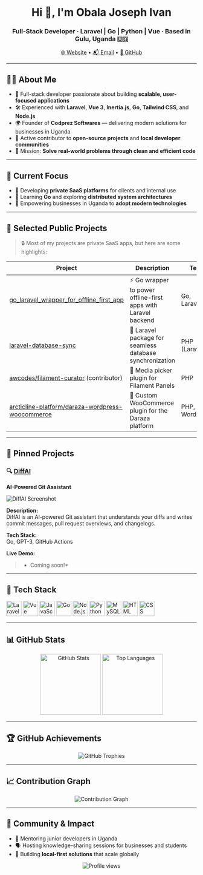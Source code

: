 <h1 align="center">Hi 👋, I'm Obala Joseph Ivan</h1>
<h3 align="center">Full-Stack Developer · Laravel | Go | Python | Vue · Based in Gulu, Uganda 🇺🇬</h3>

<p align="center">
  <a href="https://codprez.com" target="_blank">🌐 Website</a> •
  <a href="mailto:jivanobala@gmail.com">📬 Email</a> •
  <a href="https://github.com/obalaweb">🐙 GitHub</a>
</p>

---

## 🧑‍💻 About Me

- 🚀 Full-stack developer passionate about building **scalable, user-focused applications**  
- 🛠️ Experienced with **Laravel**, **Vue 3**, **Inertia.js**, **Go**, **Tailwind CSS**, and **Node.js**  
- 🌍 Founder of **Codprez Softwares** — delivering modern solutions for businesses in Uganda  
- 🤝 Active contributor to **open-source projects** and **local developer communities**  
- 🎯 Mission: **Solve real-world problems through clean and efficient code**  

---

## 🚧 Current Focus

- 🔐 Developing **private SaaS platforms** for clients and internal use  
- 🧠 Learning **Go** and exploring **distributed system architectures**  
- 🌱 Empowering businesses in Uganda to **adopt modern technologies**  

---

## 💼 Selected Public Projects

> 🔒 Most of my projects are private SaaS apps, but here are some highlights:

| Project                                                                                                                 | Description                                                   | Tech           | ⭐   |
| ----------------------------------------------------------------------------------------------------------------------- | ------------------------------------------------------------- | -------------- | --- |
| [go\_laravel\_wrapper\_for\_offline\_first\_app](https://github.com/obalaweb/go_laravel_wrapper_for_offline_first_app)  | ⚡ Go wrapper to power offline-first apps with Laravel backend | Go, Laravel    | —   |
| [laravel-database-sync](https://github.com/obalaweb/laravel-database-sync)                                              | 🔄 Laravel package for seamless database synchronization      | PHP (Laravel)  | —   |
| [awcodes/filament-curator](https://github.com/awcodes/filament-curator) (contributor)                                   | 📸 Media picker plugin for Filament Panels                    | PHP            | 401 |
| [arcticline-platform/daraza-wordpress-woocommerce](https://github.com/arcticline-platform/daraza-wordpress-woocommerce) | 🛒 Custom WooCommerce plugin for the Daraza platform           | PHP, WordPress | —   |

---

## 📌 Pinned Projects

### 🔍 [DiffAI](https://github.com/obalaweb/diffai)  
**AI-Powered Git Assistant**

![DiffAI Screenshot](https://github.com/obalaweb/diffai/raw/main/assets/screenshot.png)

**Description:**  
DiffAI is an AI-powered Git assistant that understands your diffs and writes commit messages, pull request overviews, and changelogs.

**Tech Stack:**  
Go, GPT-3, GitHub Actions

**Live Demo:**  
> * Coming soon!*

---

## 🧰 Tech Stack

<p align="left">
  <img src="https://upload.wikimedia.org/wikipedia/commons/6/64/Laravel.svg" width="40" alt="Laravel"/>
  <img src="https://cdn.jsdelivr.net/gh/devicons/devicon/icons/vuejs/vuejs-original.svg" width="40" alt="Vue"/>
  <img src="https://cdn.jsdelivr.net/gh/devicons/devicon/icons/javascript/javascript-original.svg" width="40" alt="JavaScript"/>
  <img src="https://cdn.jsdelivr.net/gh/devicons/devicon/icons/go/go-original.svg" width="40" alt="Go"/>
  <img src="https://cdn.jsdelivr.net/gh/devicons/devicon/icons/nodejs/nodejs-original.svg" width="40" alt="Node.js"/>
  <img src="https://cdn.jsdelivr.net/gh/devicons/devicon/icons/python/python-original.svg" width="40" alt="Python"/>
  <img src="https://cdn.jsdelivr.net/gh/devicons/devicon/icons/mysql/mysql-original.svg" width="40" alt="MySQL"/>
  <img src="https://cdn.jsdelivr.net/gh/devicons/devicon/icons/html5/html5-original.svg" width="40" alt="HTML"/>
  <img src="https://cdn.jsdelivr.net/gh/devicons/devicon/icons/css3/css3-original.svg" width="40" alt="CSS"/>
</p>

---

## 📊 GitHub Stats

<p align="center">
  <img src="https://github-readme-stats.vercel.app/api?username=obalaweb&show_icons=true&theme=radical" height="160" alt="GitHub Stats"/>
  <img src="https://github-readme-stats.vercel.app/api/top-langs/?username=obalaweb&layout=compact&theme=radical" height="160" alt="Top Languages"/>
</p>

---

## 🏆 GitHub Achievements

<p align="center">
  <img src="https://github-profile-trophy.vercel.app/?username=obalaweb&theme=radical&margin-w=15&margin-h=15&column=6" alt="GitHub Trophies"/>
</p>

---

## 📈 Contribution Graph

<p align="center">
  <img src="https://github-readme-activity-graph.vercel.app/graph?username=obalaweb&theme=radical&hide_border=true" alt="Contribution Graph"/>
</p>

---

## 👥 Community & Impact

- 🧠 Mentoring junior developers in Uganda  
- 🗣️ Hosting knowledge-sharing sessions for businesses and students  
- 🔗 Building **local-first solutions** that scale globally  

<p align="center">
  <img src="https://komarev.com/ghpvc/?username=obalaweb&label=Profile%20views&color=0e75b6&style=flat" alt="Profile views"/>
</p>
